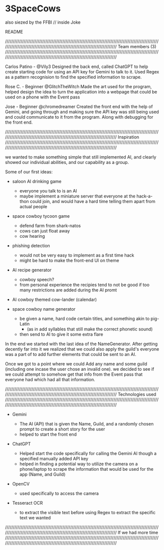 # 3SpaceCows
also siezed by the FFBI // inside Joke


README

///////////////////////////////////////////////////////////////////////////////////////////////////////////////////////////////////////////////////////////////////////////
Team members (3)
///////////////////////////////////////////////////////////////////////////////////////////////////////////////////////////////////////////////////////////////////////////

Carlos Patino - 	@Vily3
Designed the back end, called ChatGPT to help create starting code for using an API key for Gemini to talk to it. Used Regex as a pattern recognision to find the specified information to scrape.


Rose C. - Beginner	@GlitchTheWitch
Made the art used for the program, helped design the idea to turn the application into a webpage that could be used on a phone with the Event pass


Jose - Beginner	@chromedreamer
Created the front end with the help of Gemini, and going through and making sure the API key was still being used and could communicate to it from the program. Along with debugging for the front end.


///////////////////////////////////////////////////////////////////////////////////////////////////////////////////////////////////////////////////////////////////////////
Inspiration
///////////////////////////////////////////////////////////////////////////////////////////////////////////////////////////////////////////////////////////////////////////


we wanted to make something simple that still implemented AI, and clearly showed our individual abilities, and our capability as a group.

Some of our first ideas:

- saloon AI drinking game
	- everyone you talk to is an AI
	- maybe implement a miniature server that everyone at the hack-a-thon could join, and would have a hard time telling them apart from actual people

- space cowboy tycoon game
	- defend farm from shark-natos
	- cows can just float away
	- cow hearing 

- phishing detection
	- would not be very easy to implement as a first time hack
	- might be hard to make the front-end UI on theme

- AI recipe generator
	- cowboy speech?
	- from personal experience the recipies tend to not be good if too many restrictions are added during the AI promt

- AI cowboy themed cow-lander (calendar)

- space cowboy name generator
	- be given a name, hard code certain titles, and something akin to pig-Latin
		- (as in add syllables that still make the correct phonetic sound)
	- then send to AI to give it some extra flare



In the end we started with the last idea of the NameGenerator. After getting decently far into it we realized that we could also apply the guild's everyone was a part of to add further elements that could be sent to an AI.

Once we got to a point where we could Add any name and some guild (including one incase the user chose an invalid one). we decided to see if we could attempt to somehow get that info from the Event pass that everyone had which had all that information.


///////////////////////////////////////////////////////////////////////////////////////////////////////////////////////////////////////////////////////////////////////////
Technologies used
///////////////////////////////////////////////////////////////////////////////////////////////////////////////////////////////////////////////////////////////////////////


- Gemini
	- The AI (API) that is given the Name, Guild, and a randomly chosen prompt to create a short story for the user
	- helped to start the front end 

- ChatGPT
	- Helped start the code specifically for calling the Gemini AI though a specified manually added API key
	- helped in finding a potential way to utilize the camera on a phone/laptop to scrape the information that would be used for the app (Name, and Guild)

- OpenCV
	- used specifically to access the camera

- Tesseract OCR
	- to extract the visible text before using Regex to extract the specific text we wanted


///////////////////////////////////////////////////////////////////////////////////////////////////////////////////////////////////////////////////////////////////////////
If we had more time
///////////////////////////////////////////////////////////////////////////////////////////////////////////////////////////////////////////////////////////////////////////

